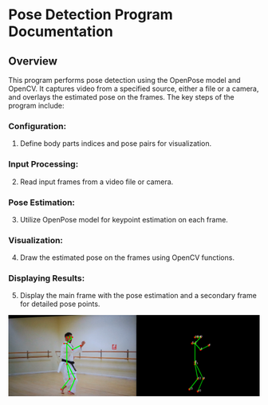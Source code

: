 # Pose Detection Program Documentation

## Overview
This program performs pose detection using the OpenPose model and OpenCV. It captures video from a specified source, either a file or a camera, and overlays the estimated pose on the frames. The key steps of the program include:

### Configuration:
1. Define body parts indices and pose pairs for visualization.

### Input Processing:
2. Read input frames from a video file or camera.

### Pose Estimation:
3. Utilize OpenPose model for keypoint estimation on each frame.

### Visualization:
4. Draw the estimated pose on the frames using OpenCV functions.

### Displaying Results:
5. Display the main frame with the pose estimation and a secondary frame for detailed pose points.

![Screenshot](kata_pose_estimation.png)
  
